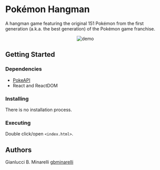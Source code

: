 # Pokémon Hangman

A hangman game featuring the original 151 Pokémon from the first generation (a.k.a. the best generation) of the Pokémon game franchise.

<p align="center">
  <img src="https://media.giphy.com/media/8VnFOZ2igAAf9vBto8/giphy.gif" alt="demo" />
</p>

## Getting Started

### Dependencies

- [PokeAPI](https://pokeapi.co/)
- React and ReactDOM

### Installing

There is no installation process.

### Executing

Double click/open `<index.html>`.

## Authors

Gianlucci B. Minarelli
[gbminarelli](https://github.com/gbminarelli)
